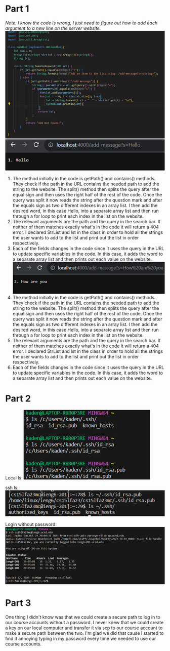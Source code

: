 # Part 1
*Note: I know the code is wrong, I just need to figure out how to add each argument to a new line on the server website.*
![Image](SScode.png)
![Image](SSHello.png)
1) The method initially in the code is getPath() and contains() methods. They check if the path in the URL contains the needed path to add the string to the website. The split() method then splits the query after the equal sign and then uses the right half of the rest of the code. Once the query was split it now reads the string after the question mark and after the equals sign as two different indexes in an array list. I then add the desired word, in this case Hello, into a separate array list and then run through a for loop to print each index in the list on the website.
2) The relevant arguments are the path and the query in the search bar. If neither of them matches exactly what's in the code it will return a 404 error. I declared StrList and lst in the class in order to hold all the strings the user wants to add to the list and print out the list in order respectively.
3) Each of the fields changes in the code since it uses the query in the URL to update specific variables in the code. In this case, it adds the word to a separate array list and then prints out each value on the website. 
![Image](SSHAY.png)
1) The method initially in the code is getPath() and contains() methods. They check if the path in the URL contains the needed path to add the string to the website. The split() method then splits the query after the equal sign and then uses the right half of the rest of the code. Once the query was split it now reads the string after the question mark and after the equals sign as two different indexes in an array list. I then add the desired word, in this case Hello, into a separate array list and then run through a for loop to print each index in the list on the website.
2) The relevant arguments are the path and the query in the search bar. If neither of them matches exactly what's in the code it will return a 404 error. I declared StrList and lst in the class in order to hold all the strings the user wants to add to the list and print out the list in order respectively.
3) Each of the fields changes in the code since it uses the query in the URL to update specific variables in the code. In this case, it adds the word to a separate array list and then prints out each value on the website. 
# Part 2
Local ls:
![Image](lsLocal.png)

ssh ls:
![Image](lsAccount.png)

Login without password:
![Image](login.png)

# Part 3
One thing I didn't know was that we could create a secure path to log in to our course accounts without a password. I never knew that we could create a key on our 
local computer and transfer it via scp to our course account to make a secure path between the two. I'm glad we did that cause I started to find it annoying typing 
in my password every time we needed to use our course accounts. 
